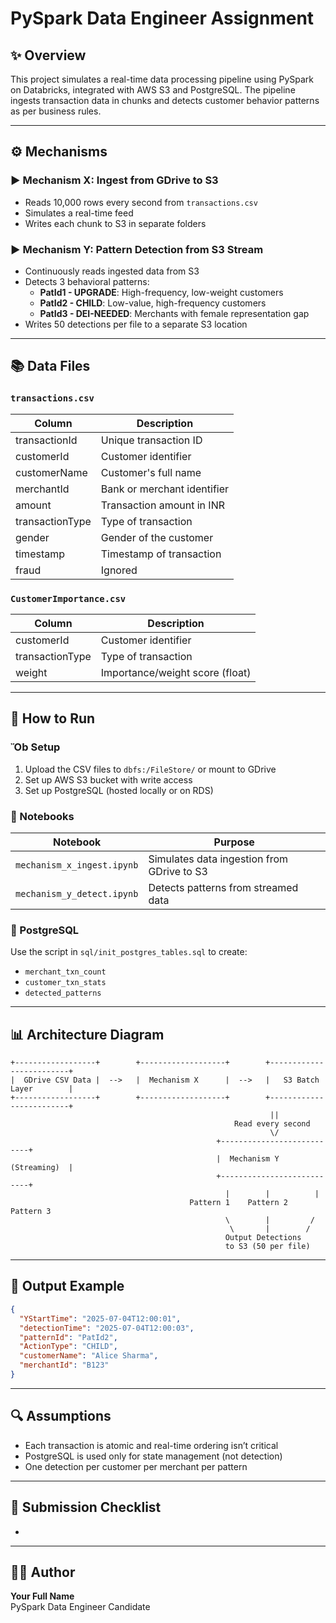 # PySpark Data Engineer Assignment

## ✨ Overview

This project simulates a real-time data processing pipeline using PySpark on Databricks, integrated with AWS S3 and PostgreSQL. The pipeline ingests transaction data in chunks and detects customer behavior patterns as per business rules.

---

## ⚙️ Mechanisms

### ▶ Mechanism X: Ingest from GDrive to S3

- Reads 10,000 rows every second from `transactions.csv`
- Simulates a real-time feed
- Writes each chunk to S3 in separate folders

### ▶ Mechanism Y: Pattern Detection from S3 Stream

- Continuously reads ingested data from S3
- Detects 3 behavioral patterns:
  - **PatId1 - UPGRADE**: High-frequency, low-weight customers
  - **PatId2 - CHILD**: Low-value, high-frequency customers
  - **PatId3 - DEI-NEEDED**: Merchants with female representation gap
- Writes 50 detections per file to a separate S3 location

---

## 📚 Data Files

### `transactions.csv`

| Column          | Description                 |
| --------------- | --------------------------- |
| transactionId   | Unique transaction ID       |
| customerId      | Customer identifier         |
| customerName    | Customer's full name        |
| merchantId      | Bank or merchant identifier |
| amount          | Transaction amount in INR   |
| transactionType | Type of transaction         |
| gender          | Gender of the customer      |
| timestamp       | Timestamp of transaction    |
| fraud           | Ignored                     |

### `CustomerImportance.csv`

| Column          | Description                     |
| --------------- | ------------------------------- |
| customerId      | Customer identifier             |
| transactionType | Type of transaction             |
| weight          | Importance/weight score (float) |

---

## 🚀 How to Run

### Ὄb Setup

1. Upload the CSV files to `dbfs:/FileStore/` or mount to GDrive
2. Set up AWS S3 bucket with write access
3. Set up PostgreSQL (hosted locally or on RDS)

### 📂 Notebooks

| Notebook                   | Purpose                                    |
| -------------------------- | ------------------------------------------ |
| `mechanism_x_ingest.ipynb` | Simulates data ingestion from GDrive to S3 |
| `mechanism_y_detect.ipynb` | Detects patterns from streamed data        |

### 🔐 PostgreSQL

Use the script in `sql/init_postgres_tables.sql` to create:

- `merchant_txn_count`
- `customer_txn_stats`
- `detected_patterns`

---

## 📊 Architecture Diagram

```
+------------------+        +-------------------+        +-------------------------+
|  GDrive CSV Data |  -->   |  Mechanism X      |  -->   |   S3 Batch Layer        |
+------------------+        +-------------------+        +-------------------------+
                                                          ||
                                                  Read every second
                                                          \/
                                              +---------------------------+
                                              |  Mechanism Y (Streaming)  |
                                              +---------------------------+
                                                |        |          |
                                        Pattern 1    Pattern 2   Pattern 3
                                                \        |         /
                                                 \       |        /
                                                Output Detections
                                                to S3 (50 per file)
```

---

## 📅 Output Example

```json
{
  "YStartTime": "2025-07-04T12:00:01",
  "detectionTime": "2025-07-04T12:00:03",
  "patternId": "PatId2",
  "ActionType": "CHILD",
  "customerName": "Alice Sharma",
  "merchantId": "B123"
}
```

---

## 🔍 Assumptions

- Each transaction is atomic and real-time ordering isn’t critical
- PostgreSQL is used only for state management (not detection)
- One detection per customer per merchant per pattern

---

## 📄 Submission Checklist

-

---

## 👨‍💻 Author

**Your Full Name**\
PySpark Data Engineer Candidate

